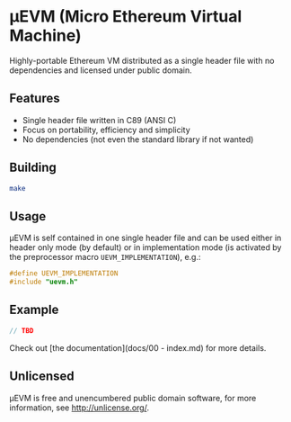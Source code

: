 # μEVM (Micro Ethereum Virtual Machine)

Highly-portable Ethereum VM distributed as a single header file
with no dependencies and licensed under public domain.

## Features

- Single header file written in C89 (ANSI C)
- Focus on portability, efficiency and simplicity
- No dependencies (not even the standard library if not wanted)

## Building

```bash
make
```

## Usage

μEVM is self contained in one single header file and can be used either
in header only mode (by default) or in implementation mode (is activated
by the preprocessor macro `UEVM_IMPLEMENTATION`), e.g.:

```c
#define UEVM_IMPLEMENTATION
#include "uevm.h"
```

## Example

```c
// TBD
```

Check out [the documentation](docs/00 - index.md) for more details.

## Unlicensed

μEVM is free and unencumbered public domain software,
for more information, see http://unlicense.org/.
